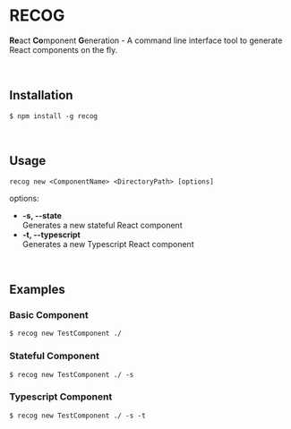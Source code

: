 # RECOG
**Re**act **Co**mponent **G**eneration - A command line interface tool to generate React components on the fly.

<br/>

## Installation
```
$ npm install -g recog
```

<br/>

## Usage
```
recog new <ComponentName> <DirectoryPath> [options]
```
options:
- **-s, --state**<br/>
Generates a new stateful React component
- **-t, --typescript**<br/>
Generates a new Typescript React component

<br/>

## Examples
### Basic Component
```
$ recog new TestComponent ./
```

### Stateful Component
```
$ recog new TestComponent ./ -s
```

### Typescript Component
```
$ recog new TestComponent ./ -s -t
```
